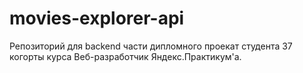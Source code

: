 # movies-explorer-api

Репозиторий для backend части дипломного проекат студента 37 когорты курса Веб-разработчик Яндекс.Практикум'а.
